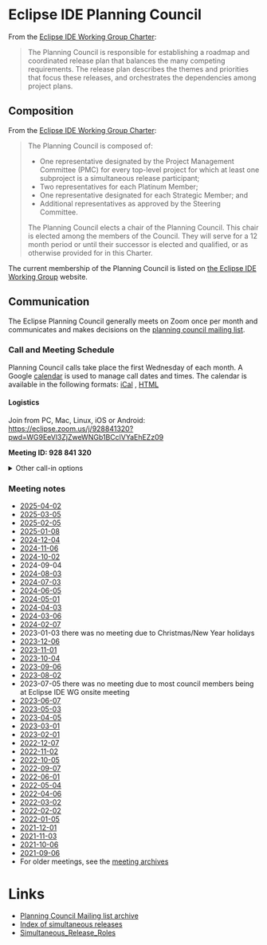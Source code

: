 # Eclipse IDE Planning Council

From the [Eclipse IDE Working Group Charter](https://www.eclipse.org/org/workinggroups/eclipse-ide-charter.php):

> The Planning Council is responsible for establishing a roadmap and coordinated release plan that balances the many competing requirements.
> The release plan describes the themes and priorities that focus these releases, and orchestrates the dependencies among project plans.

## Composition

From the [Eclipse IDE Working Group Charter](https://www.eclipse.org/org/workinggroups/eclipse-ide-charter.php):
> 
> The Planning Council is composed of:
> 
> - One representative designated by the Project Management Committee (PMC) for every top-level project for which at least one subproject is a simultaneous release participant;
> - Two representatives for each Platinum Member;
> - One representative designated for each Strategic Member; and
> - Additional representatives as approved by the Steering Committee.
> 
> The Planning Council elects a chair of the Planning Council. This chair is elected among the members of the Council. They will serve for a 12 month period or until their successor is elected and qualified, or as otherwise provided for in this Charter.

The current membership of the Planning Council is listed on [the Eclipse IDE Working Group](https://eclipseide.org/working-group/planning-council/) website.

## Communication

The Eclipse Planning Council generally meets on Zoom once per month and communicates and makes decisions on the [planning council mailing list](https://accounts.eclipse.org/mailing-list/eclipse.org-planning-council). 

### Call and Meeting Schedule

Planning Council calls take place the first Wednesday of each month.
A Google [calendar](https://www.google.com/calendar/embed?src=gchs7nm4nvpm837469ddj9tjlk%40group.calendar.google.com&ctz=America/New_York) <!-- markdown-link-check-disable-line --> is used to manage call dates and times. The calendar is available in the following formats:
[iCal](https://www.google.com/calendar/ical/gchs7nm4nvpm837469ddj9tjlk%40group.calendar.google.com/public/basic.ics) <!-- markdown-link-check-disable-line -->, 
[HTML](https://www.google.com/calendar/embed?src=gchs7nm4nvpm837469ddj9tjlk%40group.calendar.google.com&amp;ctz=America/New_York) <!-- markdown-link-check-disable-line --></p>

#### Logistics

Join from PC, Mac, Linux, iOS or Android:
<https://eclipse.zoom.us/j/928841320?pwd=WG9EeVl3ZjZweWNGb1BCclVYaEhEZz09>

**Meeting ID: 928 841 320**

<details>
<summary>Other call-in options</summary>

iPhone one-tap: US: +16699006833,,928841320#  or +14086380968,,928841320#

Telephone Dial in (for higher quality, dial a number based on your current location)：
 - US: +1 669 900 6833  or +1 408 638 0968  or +1 646 876 9923 
 - Canada: +1 647 558 0588 
 - France: +33 (0) 1 8288 0188 
 - Germany: +49 (0) 30 3080 6188 
 - United Kingdom: +44 (0) 20 3695 0088 
 - Switzerland: +41 (0) 31 528 0988 
 - Sweden: +46 (0) 8 4468 2488 
 - Denmark: +45 89 88 37 88 
 - Netherlands: +31 (0) 20 241 0288
 - International numbers available: [https://eclipse.zoom.us/zoomconference?m=DufCm8dm7aEOYkLMWpY6qLgJMUtWhOnf](https://eclipse.zoom.us/zoomconference?m=DufCm8dm7aEOYkLMWpY6qLgJMUtWhOnf) 

</details>

### Meeting notes

 - [2025-04-02](Planning_Council/2025-04-02.md)
 - [2025-03-05](Planning_Council/2025-03-05.md)
 - [2025-02-05](Planning_Council/2025-02-05.md)
 - [2025-01-08](Planning_Council/2025-01-08.md)
 - [2024-12-04](Planning_Council/2024-12-04.md)
 - [2024-11-06](Planning_Council/2024-11-06.md)
 - [2024-10-02](Planning_Council/2024-10-02.md)
 - 2024-09-04
 - [2024-08-03](Planning_Council/2024-08-07.md)
 - [2024-07-03](Planning_Council/2024-07-03.md)
 - [2024-06-05](Planning_Council/2024-06-05.md)
 - [2024-05-01](Planning_Council/2024-05-01.md)
 - [2024-04-03](Planning_Council/2024-04-03.md)
 - [2024-03-06](Planning_Council/2024-03-06.md)
 - [2024-02-07](Planning_Council/2024-02-07.md)
 - 2023-01-03 there was no meeting due to Christmas/New Year holidays
 - [2023-12-06](Planning_Council/2023-12-06.md)
 - [2023-11-01](Planning_Council/2023-11-01.md)
 - [2023-10-04](Planning_Council/2023-10-04.md)
 - [2023-09-06](Planning_Council/2023-09-06.md)
 - [2023-08-02](Planning_Council/2023-08-02.md)
 - 2023-07-05 there was no meeting due to most council members being at
Eclipse IDE WG onsite meeting
 - [2023-06-07](Planning_Council/2023-06-07.md)
 - [2023-05-03](Planning_Council/2023-05-03.md)
 - [2023-04-05](Planning_Council/2023-04-05.md)
 - [2023-03-01](Planning_Council/2023-03-01.md)
 - [2023-02-01](Planning_Council/2023-02-01.md)
 - [2022-12-07](Planning_Council/2022-12-07.md)
 - [2022-11-02](Planning_Council/2022-11-02.md)
 - [2022-10-05](Planning_Council/2022-10-05.md)
 - [2022-09-07](Planning_Council/2022-09-07.md)
 - [2022-06-01](Planning_Council/2022-06-01.md)
 - [2022-05-04](Planning_Council/2022-05-04.md)
 - [2022-04-06](Planning_Council/2022-04-06.md)
 - [2022-03-02](Planning_Council/2022-03-02.md)
 - [2022-02-02](Planning_Council/2022-02-02.md)
 - [2022-01-05](Planning_Council/2022-01-05.md)
 - [2021-12-01](Planning_Council/2021-12-01.md)
 - [2021-11-03](Planning_Council/2021-11-03.md)
 - [2021-10-06](Planning_Council/2021-10-06.md)
 - [2021-09-06](Planning_Council/2021-09-06.md)
 - For older meetings, see the [meeting archives](Planning_Council/Meeting_Archives.md)
 
# Links

- [Planning Council Mailing list
archive](https://www.eclipse.org//lists/eclipse.org-planning-council/maillist.html)
- [Index of simultaneous releases](Simultaneous_Release.md)
- [Simultaneous_Release_Roles](SimRel/Simultaneous_Release_Roles.md)

